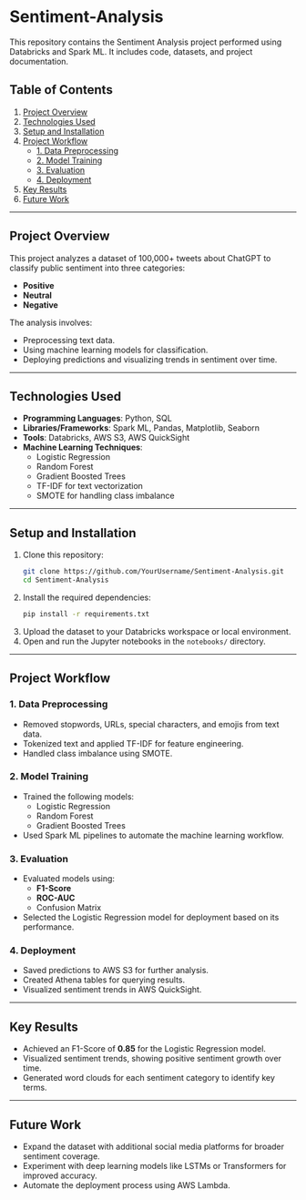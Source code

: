 # Sentiment-Analysis
This repository contains the Sentiment Analysis project performed using Databricks and Spark ML. It includes code, datasets, and project documentation.


## Table of Contents
1. [Project Overview](#project-overview)
2. [Technologies Used](#technologies-used)
3. [Setup and Installation](#setup-and-installation)
4. [Project Workflow](#project-workflow)
    - [1. Data Preprocessing](#1-data-preprocessing)
    - [2. Model Training](#2-model-training)
    - [3. Evaluation](#3-evaluation)
    - [4. Deployment](#4-deployment)
5. [Key Results](#key-results)
6. [Future Work](#future-work)

---

## Project Overview
This project analyzes a dataset of 100,000+ tweets about ChatGPT to classify public sentiment into three categories:
- **Positive**
- **Neutral**
- **Negative**

The analysis involves:
- Preprocessing text data.
- Using machine learning models for classification.
- Deploying predictions and visualizing trends in sentiment over time.

---

## Technologies Used
- **Programming Languages**: Python, SQL
- **Libraries/Frameworks**: Spark ML, Pandas, Matplotlib, Seaborn
- **Tools**: Databricks, AWS S3, AWS QuickSight
- **Machine Learning Techniques**:
    - Logistic Regression
    - Random Forest
    - Gradient Boosted Trees
    - TF-IDF for text vectorization
    - SMOTE for handling class imbalance

---

## Setup and Installation
1. Clone this repository:
    ```bash
    git clone https://github.com/YourUsername/Sentiment-Analysis.git
    cd Sentiment-Analysis
    ```
2. Install the required dependencies:
    ```bash
    pip install -r requirements.txt
    ```
3. Upload the dataset to your Databricks workspace or local environment.
4. Open and run the Jupyter notebooks in the `notebooks/` directory.

---

## Project Workflow

### **1. Data Preprocessing**
- Removed stopwords, URLs, special characters, and emojis from text data.
- Tokenized text and applied TF-IDF for feature engineering.
- Handled class imbalance using SMOTE.

### **2. Model Training**
- Trained the following models:
    - Logistic Regression
    - Random Forest
    - Gradient Boosted Trees
- Used Spark ML pipelines to automate the machine learning workflow.

### **3. Evaluation**
- Evaluated models using:
    - **F1-Score**
    - **ROC-AUC**
    - Confusion Matrix
- Selected the Logistic Regression model for deployment based on its performance.

### **4. Deployment**
- Saved predictions to AWS S3 for further analysis.
- Created Athena tables for querying results.
- Visualized sentiment trends in AWS QuickSight.

---

## Key Results
- Achieved an F1-Score of **0.85** for the Logistic Regression model.
- Visualized sentiment trends, showing positive sentiment growth over time.
- Generated word clouds for each sentiment category to identify key terms.

---

## Future Work
- Expand the dataset with additional social media platforms for broader sentiment coverage.
- Experiment with deep learning models like LSTMs or Transformers for improved accuracy.
- Automate the deployment process using AWS Lambda.


